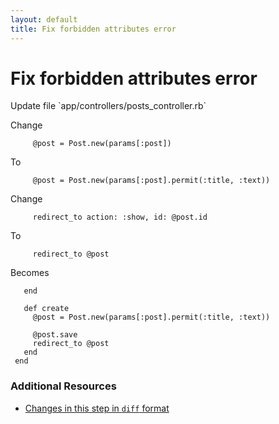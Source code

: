 ```yaml
---
layout: default
title: Fix forbidden attributes error
---
```


<h1 id="main">Fix forbidden attributes error</h1>
Update file `app/controllers/posts_controller.rb`

Change
<pre><code>     @post = Post.new(params[:post])</code></pre>


To
<pre><code>     @post = Post.new(params[:post].permit(:title, :text))</code></pre>


Change
<pre><code>     redirect_to action: :show, id: @post.id</code></pre>


To
<pre><code>     redirect_to @post</code></pre>


Becomes
<pre><code>   end
&nbsp;
   def create
     @post = Post.new(params[:post].permit(:title, :text))
&nbsp;
     @post.save
     redirect_to @post
   end
 end
</code></pre>



### Additional Resources

* [Changes in this step in `diff` format](https://github.com/software-academy/rails_getting_started_bdd/commit/a1eca09521ecb416c21056e82cf5fe5f7931ae22)

